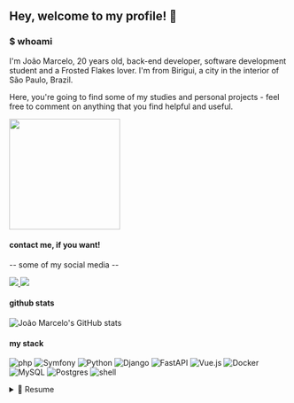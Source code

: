 ## Hey, welcome to my profile! :wave:

### $ whoami
I'm João Marcelo, 20 years old, back-end developer, software development student and a Frosted Flakes lover. 
I'm from Birigui, a city in the interior of São Paulo, Brazil.

Here, you're going to find some of my studies and personal projects - feel free to comment on anything that you find helpful and useful.

<div>
  <img src="https://media2.giphy.com/media/MT5UUV1d4CXE2A37Dg/giphy.gif?cid=ecf05e477uuuoflc7z6t6t1ilrqrhoynxhbct77955nyn7yx&rid=giphy.gif&ct=g" width="200" height="200"/>
</div>

#### contact me, if you want!

-- some of my social media --
<div>
 <a href="https://www.linkedin.com/in/joaomarcelosgomes/">
  <img src="https://img.shields.io/badge/LinkedIn-0077B5?style=for-the-badge&logo=linkedin&logoColor=white"/>
 </a>
 <a href="https://twitter.com/joaomgomes_">
  <img src="https://img.shields.io/badge/Twitter-1DA1F2?style=for-the-badge&logo=twitter&logoColor=white"/>
 </a>
</div>

#### github stats 

![João Marcelo's GitHub stats](https://github-readme-stats.vercel.app/api?username=joaomarcelogomes&show_icons=false&theme=dracula&count_private=true&hide_border=true)

#### my stack

![php](https://img.shields.io/badge/PHP-777BB4?style=for-the-badge&logo=php&logoColor=white)
![Symfony](https://img.shields.io/badge/symfony-%23000000.svg?style=for-the-badge&logo=symfony&logoColor=white)
![Python](https://img.shields.io/badge/python-3670A0?style=for-the-badge&logo=python&logoColor=ffdd54)
![Django](https://img.shields.io/badge/django-%23092E20.svg?style=for-the-badge&logo=django&logoColor=white)
![FastAPI](https://img.shields.io/badge/FastAPI-005571?style=for-the-badge&logo=fastapi)
![Vue.js](https://img.shields.io/badge/vuejs-%2335495e.svg?style=for-the-badge&logo=vuedotjs&logoColor=%234FC08D)
![Docker](https://img.shields.io/badge/docker-%230db7ed.svg?style=for-the-badge&logo=docker&logoColor=white)
![MySQL](https://img.shields.io/badge/mysql-%2300f.svg?style=for-the-badge&logo=mysql&logoColor=white)
![Postgres](https://img.shields.io/badge/postgres-%23316192.svg?style=for-the-badge&logo=postgresql&logoColor=white)
![shell](https://img.shields.io/badge/Shell_Script-121011?style=for-the-badge&logo=gnu-bash&logoColor=white)

<details>
  <summary>📃 Resume</summary>


## Education

- 📖 **Computer Engineering**\
📆 2023 - moment\
📍 <a href="[https://www.unoeste.br/](https://univesp.br/)">**Universidade Virtual do Estado de São Paulo**</a>

## Experience

<img align="right" src="https://img.shields.io/badge/MySQL-005C84?style=for-the-badge&logo=mysql&logoColor=white" width="80"/>
<img align="right" src="https://img.shields.io/badge/Lumen-e74430?style=for-the-badge&logo=lumen&logoColor=dee0df" width="80"/>
<img align="right" src="https://img.shields.io/badge/PHP-777BB4?style=for-the-badge&logo=php&logoColor=white" width="64"/>

- 👨‍💻 **Back end developer**\
📆 2022 - moment\
📍 <a href="https://www.wapstore.com.br/" target="_blank">**wap.store**</a> - Birigui/SP, Brazil

</details>
